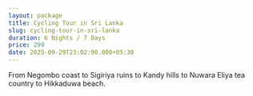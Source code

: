 ```yaml
---
layout: package
title: Cycling Tour in Sri Lanka
slug: cycling-tour-in-sri-lanka
duration: 6 Nights / 7 Days
price: 299
date: 2025-09-29T23:02:00.000+05:30
---
```

From Negombo coast to Sigiriya ruins to Kandy hills to Nuwara Eliya tea country to Hikkaduwa beach.
